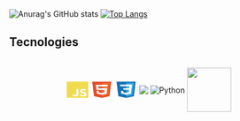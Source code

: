 
##
![Anurag's GitHub stats](https://github-readme-stats.vercel.app/api?username=LeonardoVictorMuller&show_icons=true&theme=radical)
[![Top Langs](https://github-readme-stats.vercel.app/api/top-langs/?username=LeonardoVictorMuller&layout=compact&theme=radical)](https://github.com/anuraghazra/github-readme-stats)

 ## Tecnologies
  <div style="display: inline_block" align="center"><br>
  <img align="center" alt="JS" height="30" width="40" src="https://raw.githubusercontent.com/devicons/devicon/master/icons/javascript/javascript-plain.svg" />
  <img align="center" alt="HTML" height="30" width="40" src="https://raw.githubusercontent.com/devicons/devicon/master/icons/html5/html5-original.svg" />
  <img align="center" alt="CSS" height="30" width="40" src="https://raw.githubusercontent.com/devicons/devicon/master/icons/css3/css3-original.svg" />
  <img align="center" src="https://img.shields.io/badge/Arduino_IDE-00979D?" style=for-the-badge&logo=arduino&logoColor="white"/>
  <img align="center" alt="Python" height="50" width="50"src="https://s3.dualstack.us-east-2.amazonaws.com/pythondotorg-assets/media/community/logos/python-logo-only.png" />
  <img align='center' height="80" width="80" src="https://upload.wikimedia.org/wikipedia/pt/3/30/Java_programming_language_logo.svg">
  


